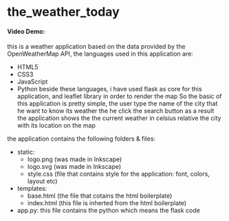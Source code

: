 # the_weather_today

#### Video Demo:
this is a weather application based on the data provided by the OpenWeatherMap API, the languages used in this application are:
- HTML5
- CSS3
- JavaScript
- Python
beside these languages, i have used flask as core for this application, and leaflet library in order to render the map
So the basic of this application is pretty simple, the user type the name of the city that he want to know its weather the he click the search button 
as a result the application shows the the current weather in celsius relative the city with its location on the map 

the application contains the following folders & files:

- static:
    - logo.png (was made in Inkscape)
    - logo.svg (was made in Inkscape)
    - style.css (file that contains style for the application: font, colors, layout etc)
- templates:
    - base.html (the file that cotains the html boilerplate)
    - index.html (this file is inherted from the html boilerplate)
- app.py: this file contains the python which means the flask code 




